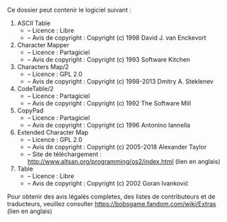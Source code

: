 ﻿Ce dossier peut contenir le logiciel suivant :

1. ASCII Table
   - – Licence : Libre
   - – Avis de copyright : Copyright (c) 1998 David J. van Enckevort
2. Character Mapper
   - – Licence : Partagiciel
   - – Avis de copyright : Copyright (c) 1993 Software Kitchen
3. Characters Map/2
   - – Licence : GPL 2.0
   - – Avis de copyright : Copyright (c) 1998-2013 Dmitry A. Steklenev
4. CodeTable/2
   - – Licence : Partagiciel
   - – Avis de copyright : Copyright (c) 1992 The Software Mill
5. CopyPad
   - – Licence : Partagiciel
   - – Avis de copyright : Copyright (c) 1996 Antonino Iannella
6. Extended Character Map
   - – Licence : GPL 2.0
   - – Avis de copyright : Copyright (c) 2005-2018 Alexander Taylor
   - – Site de téléchargement : http://www.altsan.org/programming/os2/index.html (lien en anglais)
7. Table
   - – Licence : Libre
   - – Avis de copyright : Copyright (c) 2002 Goran Ivanković

Pour obtenir des avis légalés completes, des listes de contributeurs et de traducteurs, veuillez consulter https://bobsgame.fandom.com/wiki/Extras (lien en anglais)
